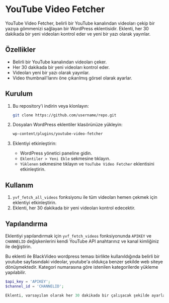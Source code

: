 # YouTube Video Fetcher

YouTube Video Fetcher, belirli bir YouTube kanalından videoları çekip bir yazıya gömmenizi sağlayan bir WordPress eklentisidir. Eklenti, her 30 dakikada bir yeni videoları kontrol eder ve yeni bir yazı olarak yayınlar.

## Özellikler

- Belirli bir YouTube kanalından videoları çeker.
- Her 30 dakikada bir yeni videoları kontrol eder.
- Videoları yeni bir yazı olarak yayınlar.
- Video thumbnail'larını öne çıkarılmış görsel olarak ayarlar.

## Kurulum

1. Bu repository'i indirin veya klonlayın:
    ```sh
    git clone https://github.com/username/repo.git
    ```

2. Dosyaları WordPress eklentiler klasörünüze yükleyin:
    ```sh
    wp-content/plugins/youtube-video-fetcher
    ```

3. Eklentiyi etkinleştirin:
    - WordPress yönetici paneline gidin.
    - `Eklentiler > Yeni Ekle` sekmesine tıklayın.
    - `Yüklenen` sekmesine tıklayın ve `YouTube Video Fetcher` eklentisini etkinleştirin.

## Kullanım

1. `yvf_fetch_all_videos` fonksiyonu ile tüm videoları hemen çekmek için eklentiyi etkinleştirin.
2. Eklenti, her 30 dakikada bir yeni videoları kontrol edecektir.

## Yapılandırma

Eklentiyi yapılandırmak için `yvf_fetch_videos` fonksiyonunda `APIKEY` ve `CHANNELID` değişkenlerini kendi YouTube API anahtarınız ve kanal kimliğiniz ile değiştirin.

Bu eklenti ile BlackVideo wordpress teması birlikte kullanıldığında belirli bir youtube sayfasındaki videolar, youtube'a oldukça benzer şekilde web siteye dönüşmektedir. 
Kategori numarasına göre istenilen kategorilerde yükleme yapılabilir.

```php
$api_key = 'APIKEY';
$channel_id = 'CHANNELID';

Eklenti, varsayılan olarak her 30 dakikada bir çalışacak şekilde ayarlanmıştır. Bu zamanlama ayarını yvf_add_half_hourly_cron_schedule fonksiyonunda değiştirebilirsiniz.
